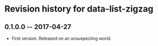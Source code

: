 # Revision history for data-list-zigzag

## 0.1.0.0  -- 2017-04-27

* First version. Released on an unsuspecting world.
